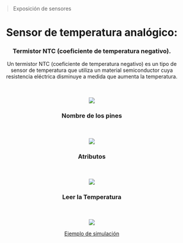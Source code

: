 > Exposición de sensores
<div id="header" align="center"> 
<h1> Sensor de temperatura analógico:</h1>
<h3>Termistor NTC (coeficiente de temperatura negativo). </h3>

Un termistor NTC (coeficiente de temperatura negativo) es un tipo de sensor de temperatura que utiliza un material semiconductor cuya resistencia eléctrica disminuye a medida que aumenta la temperatura. 

<br><br><img src= "https://github.com/KarimeIsabel/SistemasProgramables/assets/60378108/1d75c0d4-a003-4e74-aaf0-fb388539ab8e"> 
<div/>
  
<h3> Nombre de los pines </h3>
<br><br><img src= "https://github.com/KarimeIsabel/SistemasProgramables/assets/60378108/02539091-3942-48cb-bc80-c5ea3e1c6216">


<h3> Atributos </h3>
<br><br><img src= "https://github.com/KarimeIsabel/SistemasProgramables/assets/60378108/4e0024b8-2008-4a95-819c-93f44f181c10">


<h3> Leer la Temperatura </h3>

<br><br><img src= "https://github.com/KarimeIsabel/SistemasProgramables/assets/60378108/1280bbe9-9921-46fd-9050-72ca0824dbf0">




<A href="https://wokwi.com/projects/299330254810382858"> Ejemplo de simulación </A>

